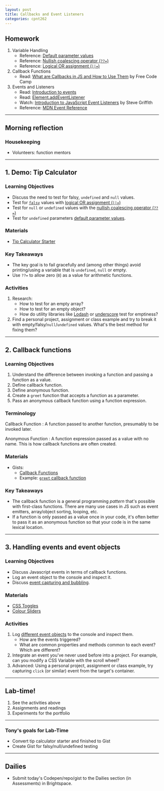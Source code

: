 ```yaml
---
layout: post
title: Callbacks and Event Listeners
categories: cpnt262
---
```


## Homework
1. Variable Handling
    - Reference: [Default parameter values](https://developer.mozilla.org/en-US/docs/Web/JavaScript/Reference/Functions/Default_parameters)
    - Reference: [Nullish coalescing operator (`??=`)](https://developer.mozilla.org/en-US/docs/Web/JavaScript/Reference/Operators/Nullish_coalescing_operator)
    - Reference: [Logical OR assignment (`||=`)](https://developer.mozilla.org/en-US/docs/Web/JavaScript/Reference/Operators/Logical_OR_assignment)
2. Callback Functions
    - Read: [What are Callbacks in JS and How to Use Them](https://www.freecodecamp.org/news/javascript-callback-functions-what-are-callbacks-in-js-and-how-to-use-them/) by Free Code Camp
3. Events and Listeners
    - Read: [Introduction to events](https://developer.mozilla.org/en-US/docs/Learn/JavaScript/Building_blocks/Events)
    - Read: [Element.addEventListener](https://developer.mozilla.org/en-US/docs/Web/API/EventTarget/addEventListener)
    - Watch: [Introduction to JavaScript Event Listeners](https://youtu.be/EaRrmOtPYTM) by Steve Griffith
    - Reference: [MDN Event Reference](https://developer.mozilla.org/en-US/docs/Web/Events)

---
## Morning reflection
### Housekeeping
- Volunteers: function mentors

---

## 1. Demo: Tip Calculator
### Learning Objectives
- Discuss the need to test for falsy, `undefined` and `null` values.
- Test for [`falsy`](https://developer.mozilla.org/en-US/docs/Glossary/Falsy) values with [logical OR assignment (`||=`)](https://developer.mozilla.org/en-US/docs/Web/JavaScript/Reference/Operators/Logical_OR_assignment)
- Test for `null` or `undefined` values with the [nullish coalescing operator (`??=`)](https://developer.mozilla.org/en-US/docs/Web/JavaScript/Reference/Operators/Nullish_coalescing_operator)
- Test for `undefined` parameters [default parameter values](https://developer.mozilla.org/en-US/docs/Web/JavaScript/Reference/Functions/Default_parameters).

### Materials
- [Tip Calculator Starter](https://github.com/sait-wbdv/in-class/blob/main/w7w/tip-calculator/)

### Key Takeaways
- The key goal is to fail gracefully and (among other things) avoid printing/using a variable that is `undefined`, `null` or empty.
- Use `??=` to allow zero (`0`) as a value for arithmetic functions.

### Activities
1. Research: 
    - How to test for an empty array?
    - How to test for an empty object?
    - How do utility libraries like [Lodash](https://lodash.com/) or [underscore](https://underscorejs.org/) test for emptiness?
2. Find a personal project, assignment or class example and try to break it with empty/falsy/`null`/`undefined` values. What's the best method for fixing them?

---

## 2. Callback functions
### Learning Objectives
1. Understand the difference between invoking a function and passing a function as a value.
2. Define callback function.
3. Define anonymous function.
4. Create a `greet` function that accepts a function as a parameter.
5. Pass an anonymous callback function using a function expression. 

### Terminology
Callback Function
: A function passed to another function, presumably to be invoked later.

Anonymous Function
: A function expression passed as a value with no name. This is how callback functions are often created.

### Materials
- Gists:
  - [Callback Functions](https://gist.github.com/acidtone/79cb54c90249b1d925dce3c2de45fdaf)
  - Example: [`greet` callback function](https://gist.github.com/acidtone/cf53fd8eac01a7a41fce234b8e66d3d6)

### Key Takeaways
- The callback function is a general programming _pattern_ that's possible with first-class functions. There are many use cases in JS such as event emitters, array/object sorting, looping, etc.
- If a function is only passed as a value once in your code, it's often better to pass it as an anonymous function so that your code is in the same lexical location.

---

## 3. Handling events and event objects
### Learning Objectives
- Discuss Javascript events in terms of callback functions.
- Log an event object to the console and inspect it.
- Discuss [event capturing and bubbling](https://developer.mozilla.org/en-US/docs/Learn/JavaScript/Building_blocks/Events#event_bubbling_and_capture).

### Materials
- [CSS Toggles](http://browsertherapy.com/challenges/css-toggles-with-classlist/)
- [Colour Sliders](http://browsertherapy.com/challenges/colour-sliders-css-variables/)

### Activities
1. Log [different event objects](https://developer.mozilla.org/en-US/docs/Web/Events#event_listing) to the console and inspect them. 
    - How are the events triggered?
    - What are common properties and methods common to each event? Which are different?
2. Integrate an event you've never used before into a project. For example, can you modify a CSS Variable with the scroll wheel?
3. Advanced: Using a personal project, assignment or class example, try capturing `click` (or similar) event from the target's container.

---

## Lab-time!
1. See the activities above
2. Assignments and readings
3. Experiments for the portfolio

---

### Tony's goals for Lab-Time
- Convert tip calculator starter and finished to Gist
- Create Gist for falsy/null/undefined testing

---

## Dailies
- Submit today's Codepen/repo/gist to the Dailies section (in Assessments) in Brightspace.